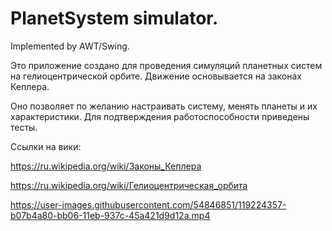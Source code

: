# PlanetSystem simulator. 
Implemented by AWT/Swing.

Это приложение создано для проведения симуляций планетных систем на гелиоцентрической орбите. Движение основывается на законах Кеплера.

Оно позволяет по желанию настраивать систему, менять планеты и их характеристики. 
Для подтверждения работоспособности приведены тесты.

Ссылки на вики:

https://ru.wikipedia.org/wiki/Законы_Кеплера

https://ru.wikipedia.org/wiki/Гелиоцентрическая_орбита


https://user-images.githubusercontent.com/54846851/119224357-b07b4a80-bb06-11eb-937c-45a421d9d12a.mp4
